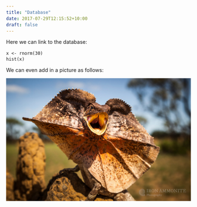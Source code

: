 ```yaml
---
title: "Database"
date: 2017-07-29T12:15:52+10:00
draft: false
---
```


Here we can link to the database:

```{r, echo = TRUE, eval = TRUE}
x <- rnorm(30)
hist(x)
```

We can even add in a picture as follows:

![Frilled lizard](static/frilly.jpg)
